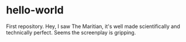 # hello-world
First repository.
Hey, I saw The Maritian, it's well made scientifically and technically perfect. Seems the screenplay is gripping. 
